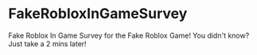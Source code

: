 # FakeRobloxInGameSurvey
Fake Roblox In Game Survey for the Fake Roblox Game! You didn't know? Just take a 2 mins later! 
